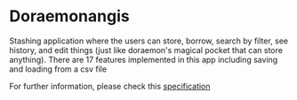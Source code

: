 # Doraemonangis

Stashing application where the users can store, borrow, search by filter, see history, and edit things (just like doraemon's magical pocket that can store anything). There are 17 features implemented in this app including saving and loading from a csv file 

For further information, please check this [specification](https://docs.google.com/document/d/1GlDVrRoQYsKrs9DKpbNUvJD_yoI35nHI4ahqDOr3GRE/edit)
